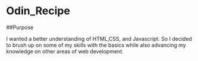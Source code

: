 # Odin_Recipe

##Purpose

I wanted a better understanding of HTML,CSS, and Javascript. So I decided to brush up on some of my skills with the basics while also advancing my knowledge on other areas of web development.
